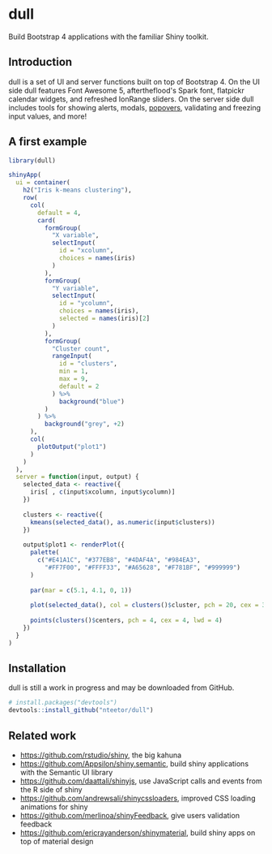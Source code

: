 # dull

Build Bootstrap 4 applications with the familiar Shiny toolkit.

## Introduction

dull is a set of UI and server functions built on top of Bootstrap 4. On the UI
side dull features Font Awesome 5, aftertheflood's Spark font, flatpickr
calendar widgets, and refreshed IonRange sliders. On the server side dull 
includes tools for showing alerts, modals, [popovers](http://getbootstrap.com/docs/4.0/components/popovers/), validating
and freezing input values, and more!

## A first example

```R
library(dull)

shinyApp(
  ui = container(
    h2("Iris k-means clustering"),
    row(
      col(
        default = 4,
        card(
          formGroup(
            "X variable",
            selectInput(
              id = "xcolumn",
              choices = names(iris)
            )
          ),
          formGroup(
            "Y variable",
            selectInput(
              id = "ycolumn",
              choices = names(iris),
              selected = names(iris)[2]
            )
          ),
          formGroup(
            "Cluster count",
            rangeInput(
              id = "clusters",
              min = 1,
              max = 9,
              default = 2
            ) %>% 
              background("blue")
          )
        ) %>%
          background("grey", +2)
      ),
      col(
        plotOutput("plot1")
      )
    )
  ),
  server = function(input, output) {
    selected_data <- reactive({
      iris[ , c(input$xcolumn, input$ycolumn)]
    })
  
    clusters <- reactive({
      kmeans(selected_data(), as.numeric(input$clusters))
    })
  
    output$plot1 <- renderPlot({
      palette(
        c("#E41A1C", "#377EB8", "#4DAF4A", "#984EA3",
          "#FF7F00", "#FFFF33", "#A65628", "#F781BF", "#999999")
      )
  
      par(mar = c(5.1, 4.1, 0, 1))
      
      plot(selected_data(), col = clusters()$cluster, pch = 20, cex = 3)
      
      points(clusters()$centers, pch = 4, cex = 4, lwd = 4)
    })
  }
)
```

## Installation

dull is still a work in progress and may be downloaded from GitHub.

```R
# install.packages("devtools")
devtools::install_github("nteetor/dull")
```

## Related work

* https://github.com/rstudio/shiny, the big kahuna
* https://github.com/Appsilon/shiny.semantic, build shiny applications with the
  Semantic UI library
* https://github.com/daattali/shinyjs, use JavaScript calls and events from the
  R side of shiny
* https://github.com/andrewsali/shinycssloaders, improved CSS loading animations
  for shiny
* https://github.com/merlinoa/shinyFeedback, give users validation feedback
* https://github.com/ericrayanderson/shinymaterial, build shiny apps on top of material design
